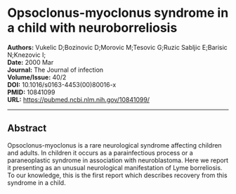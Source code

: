 # Opsoclonus-myoclonus syndrome in a child with neuroborreliosis

**Authors:** Vukelic D;Bozinovic D;Morovic M;Tesovic G;Ruzic Sabljic E;Barisic N;Knezovic I;  
**Date:** 2000 Mar  
**Journal:** The Journal of infection  
**Volume/Issue:** 40/2  
**DOI:** 10.1016/s0163-4453(00)80016-x  
**PMID:** 10841099  
**URL:** https://pubmed.ncbi.nlm.nih.gov/10841099/

---

## Abstract

Opsoclonus-myoclonus is a rare neurological syndrome affecting children and adults. In children it occurs as a parainfectious process or a paraneoplastic syndrome in association with neuroblastoma. Here we report it presenting as an unusual neurological manifestation of Lyme borreliosis. To our knowledge, this is the first report which describes recovery from this syndrome in a child.
